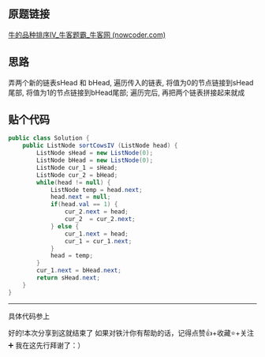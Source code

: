 ## 原题链接
[牛的品种排序IV_牛客题霸_牛客网 (nowcoder.com)](https://www.nowcoder.com/practice/bd828af269cd493c86cc915389b02b9f?tpId=354&tqId=10595837&ru=/exam/company&qru=/ta/interview-202-top/question-ranking&sourceUrl=%2Fexam%2Fcompany)

## 思路

弄两个新的链表sHead 和 bHead, 遍历传入的链表, 将值为0的节点链接到sHead尾部, 将值为1的节点链接到bHead尾部; 遍历完后, 再把两个链表拼接起来就成
## 贴个代码
```java
public class Solution {
    public ListNode sortCowsIV (ListNode head) {
        ListNode sHead = new ListNode(0);
        ListNode bHead = new ListNode(0);
        ListNode cur_1 = sHead;
        ListNode cur_2 = bHead;
        while(head != null) {
            ListNode temp = head.next;
            head.next = null;
            if(head.val == 1) {
                cur_2.next = head;
                cur_2  = cur_2.next;
            } else {
                cur_1.next = head;
                cur_1 = cur_1.next;
            }
            head = temp;
        }
        cur_1.next = bHead.next;
        return sHead.next;
    }
}
```
---


具体代码参上

好的!本次分享到这就结束了
如果对铁汁你有帮助的话，记得点赞👍+收藏⭐️+关注➕
我在这先行拜谢了：）
